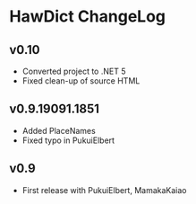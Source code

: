 # HawDict ChangeLog #

## v0.10 ##

* Converted project to .NET 5
* Fixed clean-up of source HTML

## v0.9.19091.1851 ##

* Added PlaceNames
* Fixed typo in PukuiElbert

## v0.9 ##

* First release with PukuiElbert, MamakaKaiao